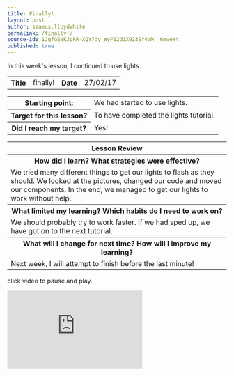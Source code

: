 ```yaml
---
title: Finally!
layout: post
author: seamus.lloydwhite
permalink: /finally!/
source-id: 1JqfGEeKJpkR-XQY7dy_WyFi2d1X923Sf4aM__6mweY4
published: true
---
```

In this week's lesson, I continued to use lights.

<table>
  <tr>
    <th>Title</th>
    <td>finally!</td>
    <th>Date</th>
    <td>27/02/17</td>
  </tr>
</table>


<table>
  <tr>
    <th>Starting point:</th>
    <td>We had started to use lights.</td>
  </tr>
  <tr>
    <th>Target for this lesson?</th>
    <td>To have completed the lights tutorial.</td>
  </tr>
  <tr>
    <th>Did I reach my target? </th>
    <td>Yes!</td>
  </tr>
</table>


<table>
  <tr>
    <th>Lesson Review</th>
  </tr>
  <tr>
    <th>How did I learn? What strategies were effective? </th>
  </tr>
  <tr>
    <td>We tried many different things to get our lights to flash as they should. We looked at the pictures, changed our code and moved our components. In the end, we managed to get our lights to work without help.</td>
  </tr>
  <tr>
    <th>What limited my learning? Which habits do I need to work on? </th>
  </tr>
  <tr>
    <td>We should probably try to work faster. If we had sped up, we have got on to the next tutorial.</td>
  </tr>
  <tr>
    <th>What will I change for next time? How will I improve my learning?</th>
  </tr>
  <tr>
    <td>Next week, I will attempt to finish before the last minute!</td>
  </tr>
</table>

click video to pause and play.

<embed
    src="https://www.youtube.com/watch?v=Er4VoCPjW_0&feature=youtu.be"
    height="180"
    width="310" />
